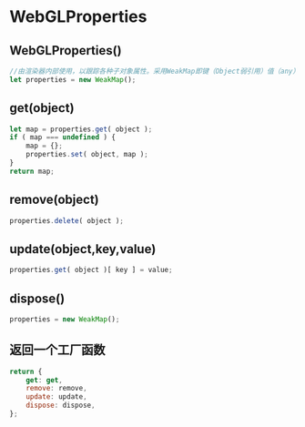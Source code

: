 # WebGLProperties

## WebGLProperties()

```js
//由渲染器内部使用，以跟踪各种子对象属性。采用WeakMap即键（Object弱引用）值（any）的方式
let properties = new WeakMap();
```

## get(object)

```js
let map = properties.get( object );
if ( map === undefined ) {
    map = {};
    properties.set( object, map );
}
return map;
```

## remove(object)

```js
properties.delete( object );
```

## update(object,key,value)

```js
properties.get( object )[ key ] = value;
```

## dispose()

```js
properties = new WeakMap();
```

## 返回一个工厂函数

```js
return {
    get: get,
    remove: remove,
    update: update,
    dispose: dispose,
};
```